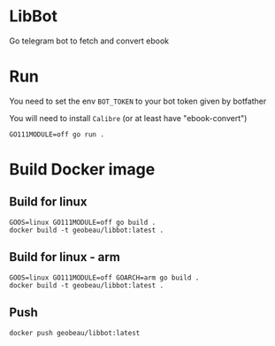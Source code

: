 # LibBot
Go telegram bot to fetch and convert ebook

# Run

You need to set the env `BOT_TOKEN` to your bot token given by botfather

You will need to install `Calibre` (or at least have "ebook-convert")

```
GO111MODULE=off go run .
```

# Build Docker image

## Build for linux

```
GOOS=linux GO111MODULE=off go build .
docker build -t geobeau/libbot:latest .
```
## Build for linux - arm

```
GOOS=linux GO111MODULE=off GOARCH=arm go build .
docker build -t geobeau/libbot:latest .
```

## Push
```
docker push geobeau/libbot:latest
```
